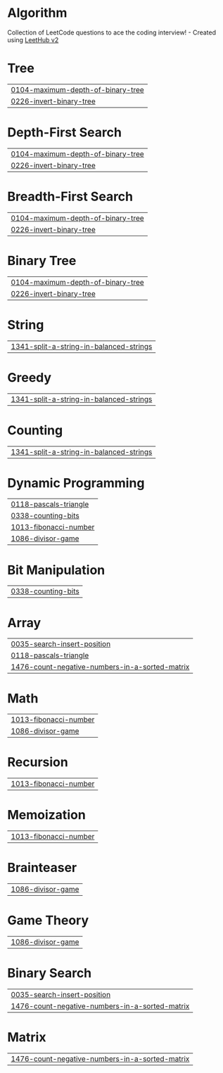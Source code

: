 # Algorithm
Collection of LeetCode questions to ace the coding interview! - Created using [LeetHub v2](https://github.com/arunbhardwaj/LeetHub-2.0)


# Tree
|  |
| ------- |
| [0104-maximum-depth-of-binary-tree](https://github.com/njy622/Algorithm/tree/master/0104-maximum-depth-of-binary-tree) |
| [0226-invert-binary-tree](https://github.com/njy622/Algorithm/tree/master/0226-invert-binary-tree) |
# Depth-First Search
|  |
| ------- |
| [0104-maximum-depth-of-binary-tree](https://github.com/njy622/Algorithm/tree/master/0104-maximum-depth-of-binary-tree) |
| [0226-invert-binary-tree](https://github.com/njy622/Algorithm/tree/master/0226-invert-binary-tree) |
# Breadth-First Search
|  |
| ------- |
| [0104-maximum-depth-of-binary-tree](https://github.com/njy622/Algorithm/tree/master/0104-maximum-depth-of-binary-tree) |
| [0226-invert-binary-tree](https://github.com/njy622/Algorithm/tree/master/0226-invert-binary-tree) |
# Binary Tree
|  |
| ------- |
| [0104-maximum-depth-of-binary-tree](https://github.com/njy622/Algorithm/tree/master/0104-maximum-depth-of-binary-tree) |
| [0226-invert-binary-tree](https://github.com/njy622/Algorithm/tree/master/0226-invert-binary-tree) |
# String
|  |
| ------- |
| [1341-split-a-string-in-balanced-strings](https://github.com/njy622/Algorithm/tree/master/1341-split-a-string-in-balanced-strings) |
# Greedy
|  |
| ------- |
| [1341-split-a-string-in-balanced-strings](https://github.com/njy622/Algorithm/tree/master/1341-split-a-string-in-balanced-strings) |
# Counting
|  |
| ------- |
| [1341-split-a-string-in-balanced-strings](https://github.com/njy622/Algorithm/tree/master/1341-split-a-string-in-balanced-strings) |
# Dynamic Programming
|  |
| ------- |
| [0118-pascals-triangle](https://github.com/njy622/Algorithm/tree/master/0118-pascals-triangle) |
| [0338-counting-bits](https://github.com/njy622/Algorithm/tree/master/0338-counting-bits) |
| [1013-fibonacci-number](https://github.com/njy622/Algorithm/tree/master/1013-fibonacci-number) |
| [1086-divisor-game](https://github.com/njy622/Algorithm/tree/master/1086-divisor-game) |
# Bit Manipulation
|  |
| ------- |
| [0338-counting-bits](https://github.com/njy622/Algorithm/tree/master/0338-counting-bits) |
# Array
|  |
| ------- |
| [0035-search-insert-position](https://github.com/njy622/Algorithm/tree/master/0035-search-insert-position) |
| [0118-pascals-triangle](https://github.com/njy622/Algorithm/tree/master/0118-pascals-triangle) |
| [1476-count-negative-numbers-in-a-sorted-matrix](https://github.com/njy622/Algorithm/tree/master/1476-count-negative-numbers-in-a-sorted-matrix) |
# Math
|  |
| ------- |
| [1013-fibonacci-number](https://github.com/njy622/Algorithm/tree/master/1013-fibonacci-number) |
| [1086-divisor-game](https://github.com/njy622/Algorithm/tree/master/1086-divisor-game) |
# Recursion
|  |
| ------- |
| [1013-fibonacci-number](https://github.com/njy622/Algorithm/tree/master/1013-fibonacci-number) |
# Memoization
|  |
| ------- |
| [1013-fibonacci-number](https://github.com/njy622/Algorithm/tree/master/1013-fibonacci-number) |
# Brainteaser
|  |
| ------- |
| [1086-divisor-game](https://github.com/njy622/Algorithm/tree/master/1086-divisor-game) |
# Game Theory
|  |
| ------- |
| [1086-divisor-game](https://github.com/njy622/Algorithm/tree/master/1086-divisor-game) |
# Binary Search
|  |
| ------- |
| [0035-search-insert-position](https://github.com/njy622/Algorithm/tree/master/0035-search-insert-position) |
| [1476-count-negative-numbers-in-a-sorted-matrix](https://github.com/njy622/Algorithm/tree/master/1476-count-negative-numbers-in-a-sorted-matrix) |
# Matrix
|  |
| ------- |
| [1476-count-negative-numbers-in-a-sorted-matrix](https://github.com/njy622/Algorithm/tree/master/1476-count-negative-numbers-in-a-sorted-matrix) |